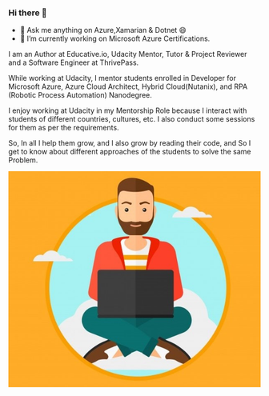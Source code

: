 ### Hi there 👋
- 💬 Ask me anything on Azure,Xamarian & Dotnet 😄
- 🔭 I’m currently working on Microsoft Azure Certifications.

I am an Author at Educative.io, Udacity Mentor, Tutor & Project Reviewer and a Software Engineer at ThrivePass.

While working at Udacity, I mentor students enrolled in Developer for Microsoft Azure, Azure Cloud Architect, Hybrid Cloud(Nutanix), and RPA (Robotic Process Automation) Nanodegree.

I enjoy working at Udacity in my Mentorship Role because I interact with students of different countries, cultures, etc. I also conduct some sessions for them as per the requirements.

So, In all I help them grow, and I also grow by reading their code, and So I get to know about different approaches of the students to solve the same Problem.  


<div align="center">
  <img src="https://github.com/DhruvKinger/DhruvKinger/blob/master/CloudDev.jpg"></div>
<!--
**DhruvKinger/DhruvKinger** is a ✨ _special_ ✨ repository because its `README.md` (this file) appears on your GitHub profile.

Here are some ideas to get you started:

-  ...
- 🌱 I’m currently learning ...
- 👯 I’m looking to collaborate on ...
- 🤔 I’m looking for help with ...
-
-  ...
-  Pronouns: ...
- ⚡ Fun fact: ...
-->
